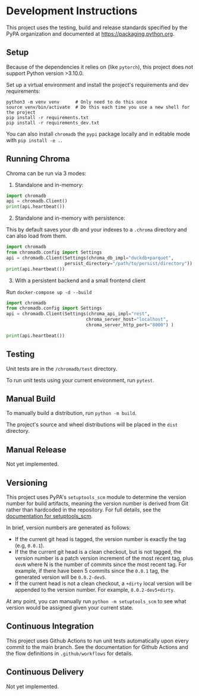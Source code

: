 # Development Instructions

This project uses the testing, build and release standards specified
by the PyPA organization and documented at
https://packaging.python.org.

## Setup

Because of the dependencies it relies on (like `pytorch`), this project does not support Python version >3.10.0.

Set up a virtual environment and install the project's requirements
and dev requirements:

```
python3 -m venv venv      # Only need to do this once
source venv/bin/activate  # Do this each time you use a new shell for the project
pip install -r requirements.txt
pip install -r requirements_dev.txt
```

You can also install `chromadb` the `pypi` package locally and in editable mode with `pip install -e .`. 

## Running Chroma

Chroma can be run via 3 modes:
1. Standalone and in-memory:
```python
import chromadb
api = chromadb.Client()
print(api.heartbeat())
```

2. Standalone and in-memory with persistence:

This by default saves your db and your indexes to a `.chroma` directory and can also load from them. 
```python
import chromadb
from chromadb.config import Settings
api = chromadb.Client(Settings(chroma_db_impl="duckdb+parquet", 
                      persist_directory="/path/to/persist/directory"))
print(api.heartbeat())
```


3. With a persistent backend and a small frontend client

Run `docker-compose up -d --build`
```python
import chromadb
from chromadb.config import Settings
api = chromadb.Client(Settings(chroma_api_impl="rest",
                              chroma_server_host="localhost",
                              chroma_server_http_port="8000") )

print(api.heartbeat())
```

## Testing

Unit tests are in the `/chromadb/test` directory.

To run unit tests using your current environment, run `pytest`.

## Manual Build

To manually build a distribution, run `python -m build`.

The project's source and wheel distributions will be placed in the `dist` directory.

## Manual Release

Not yet implemented.

## Versioning

This project uses PyPA's `setuptools_scm` module to determine the
version number for build artifacts, meaning the version number is
derived from Git rather than hardcoded in the repository. For full
details, see the
[documentation for setuptools_scm](https://github.com/pypa/setuptools_scm/).

In brief, version numbers are generated as follows:

- If the current git head is tagged, the version number is exactly the
  tag (e.g, `0.0.1`).
- If the the current git head is a clean checkout, but is not tagged,
  the version number is a patch version increment of the most recent
  tag, plus `devN` where N is the number of commits since the most
  recent tag. For example, if there have been 5 commits since the
  `0.0.1` tag, the generated version will be `0.0.2-dev5`.
- If the current head is not a clean checkout, a `+dirty` local
  version will be appended to the version number. For example,
  `0.0.2-dev5+dirty`.

At any point, you can manually run `python -m setuptools_scm` to see
what version would be assigned given your current state.

## Continuous Integration

This project uses Github Actions to run unit tests automatically upon
every commit to the main branch. See the documentation for Github
Actions and the flow definitions in `.github/workflows` for details.

## Continuous Delivery

Not yet implemented.
